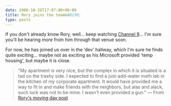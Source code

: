 ```yaml
---
date: 2006-10-26T17:07:00+00:00
title: Rory joins the team&#8230;
type: posts
---
```

If you don't already know Rory, well... keep watching [Channel 9](http://channel9.msdn.com/)... I'm sure you'll be hearing more from him through that venue soon.

For now, he has joined us over in the &#8216;dev' hallway, which I'm sure he finds quite exciting... maybe not as exciting as his Microsoft provided &#8216;temp housing', but maybe it is close.

> "My apartment is very nice, but the complex in which it is situated is a tad on the trashy side. I expected to find a just-add-water meth lab in the kitchen of my corporate apartment. It would have provided me a way to fit in and make friends with the neighbors, but alas and alack, such luck was not to be mine. I wasn't even provided a gun." &#8212; From [Rory's moving day post](http://neopoleon.com/home/blogs/neo/archive/2006/10/19/22315.aspx)
